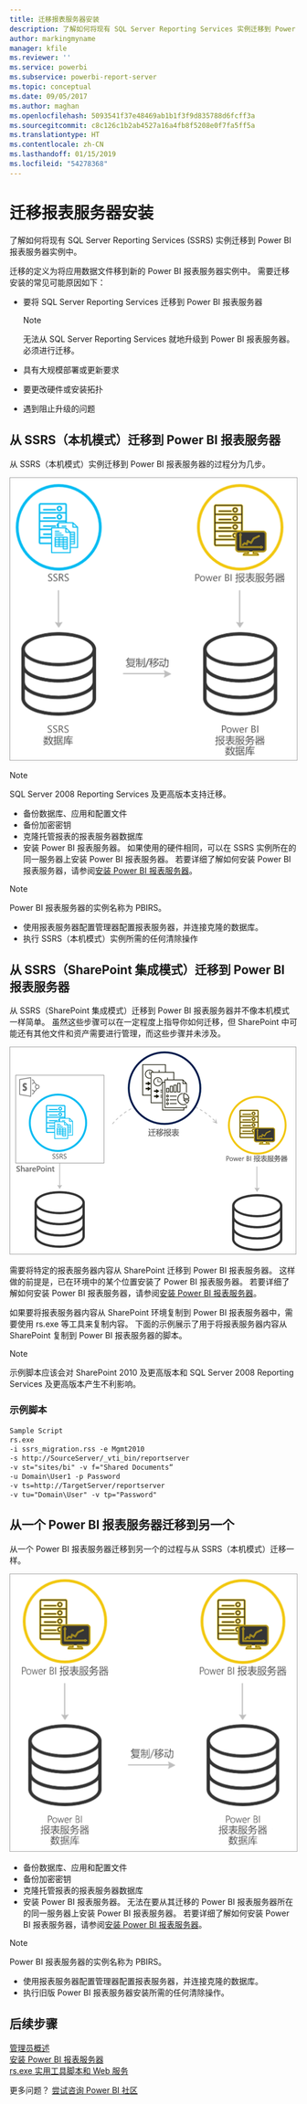 ```yaml
---
title: 迁移报表服务器安装
description: 了解如何将现有 SQL Server Reporting Services 实例迁移到 Power BI 报表服务器实例中。
author: markingmyname
manager: kfile
ms.reviewer: ''
ms.service: powerbi
ms.subservice: powerbi-report-server
ms.topic: conceptual
ms.date: 09/05/2017
ms.author: maghan
ms.openlocfilehash: 5093541f37e48469ab1b1f3f9d835788d6fcff3a
ms.sourcegitcommit: c8c126c1b2ab4527a16a4fb8f5208e0f7fa5ff5a
ms.translationtype: HT
ms.contentlocale: zh-CN
ms.lasthandoff: 01/15/2019
ms.locfileid: "54278368"
---
```

# <a name="migrate-a-report-server-installation"></a>迁移报表服务器安装
了解如何将现有 SQL Server Reporting Services (SSRS) 实例迁移到 Power BI 报表服务器实例中。

迁移的定义为将应用数据文件移到新的 Power BI 报表服务器实例中。 需要迁移安装的常见可能原因如下：

* 要将 SQL Server Reporting Services 迁移到 Power BI 报表服务器
  
  > [!NOTE]
  > 无法从 SQL Server Reporting Services 就地升级到 Power BI 报表服务器。 必须进行迁移。
  > 
  > 
* 具有大规模部署或更新要求
* 要更改硬件或安装拓扑
* 遇到阻止升级的问题

## <a name="migrating-to-power-bi-report-server-from-ssrs-native-mode"></a>从 SSRS（本机模式）迁移到 Power BI 报表服务器
从 SSRS（本机模式）实例迁移到 Power BI 报表服务器的过程分为几步。

![](media/migrate-report-server/migrate-from-ssrs-native.png "从 SSRS（本机模式）迁移到 Power BI 报表服务器")

> [!NOTE]
> SQL Server 2008 Reporting Services 及更高版本支持迁移。
> 
> 

* 备份数据库、应用和配置文件
* 备份加密密钥
* 克隆托管报表的报表服务器数据库
* 安装 Power BI 报表服务器。 如果使用的硬件相同，可以在 SSRS 实例所在的同一服务器上安装 Power BI 报表服务器。 若要详细了解如何安装 Power BI 报表服务器，请参阅[安装 Power BI 报表服务器](install-report-server.md)。

> [!NOTE]
> Power BI 报表服务器的实例名称为 PBIRS。
> 
> 

* 使用报表服务器配置管理器配置报表服务器，并连接克隆的数据库。
* 执行 SSRS（本机模式）实例所需的任何清除操作

## <a name="migration-to-power-bi-report-server-from-ssrs-sharepoint-integrated-mode"></a>从 SSRS（SharePoint 集成模式）迁移到 Power BI 报表服务器
从 SSRS（SharePoint 集成模式）迁移到 Power BI 报表服务器并不像本机模式一样简单。 虽然这些步骤可以在一定程度上指导你如何迁移，但 SharePoint 中可能还有其他文件和资产需要进行管理，而这些步骤并未涉及。

![](media/migrate-report-server/migrate-from-ssrs-sharepoint.png "从 SSRS（SharePoint 集成模式）迁移到 Power BI 报表服务器")

需要将特定的报表服务器内容从 SharePoint 迁移到 Power BI 报表服务器。 这样做的前提是，已在环境中的某个位置安装了 Power BI 报表服务器。 若要详细了解如何安装 Power BI 报表服务器，请参阅[安装 Power BI 报表服务器](install-report-server.md)。

如果要将报表服务器内容从 SharePoint 环境复制到 Power BI 报表服务器中，需要使用 rs.exe 等工具来复制内容。 下面的示例展示了用于将报表服务器内容从 SharePoint 复制到 Power BI 报表服务器的脚本。

> [!NOTE]
> 示例脚本应该会对 SharePoint 2010 及更高版本和 SQL Server 2008 Reporting Services 及更高版本产生不利影响。
> 
> 

### <a name="sample-script"></a>示例脚本
```
Sample Script
rs.exe
-i ssrs_migration.rss -e Mgmt2010
-s http://SourceServer/_vti_bin/reportserver
-v st="sites/bi" -v f="Shared Documents“
-u Domain\User1 -p Password
-v ts=http://TargetServer/reportserver
-v tu="Domain\User" -v tp="Password"
```

## <a name="migrateing-from-one-power-bi-report-server-to-another"></a>从一个 Power BI 报表服务器迁移到另一个
从一个 Power BI 报表服务器迁移到另一个的过程与从 SSRS（本机模式）迁移一样。

![](media/migrate-report-server/migrate-from-pbirs.png "从 Power BI 报表服务器迁移到 Power BI 报表服务器")

* 备份数据库、应用和配置文件
* 备份加密密钥
* 克隆托管报表的报表服务器数据库
* 安装 Power BI 报表服务器。 无法在要从其迁移的 Power BI 报表服务器所在的同一服务器上安装 Power BI 报表服务器。 若要详细了解如何安装 Power BI 报表服务器，请参阅[安装 Power BI 报表服务器](install-report-server.md)。

> [!NOTE]
> Power BI 报表服务器的实例名称为 PBIRS。
> 
> 

* 使用报表服务器配置管理器配置报表服务器，并连接克隆的数据库。
* 执行旧版 Power BI 报表服务器安装所需的任何清除操作。

## <a name="next-steps"></a>后续步骤
[管理员概述](admin-handbook-overview.md)  
[安装 Power BI 报表服务器](install-report-server.md)  
[rs.exe 实用工具脚本和 Web 服务](https://docs.microsoft.com/sql/reporting-services/tools/script-with-the-rs-exe-utility-and-the-web-service)

更多问题？ [尝试咨询 Power BI 社区](https://community.powerbi.com/)

